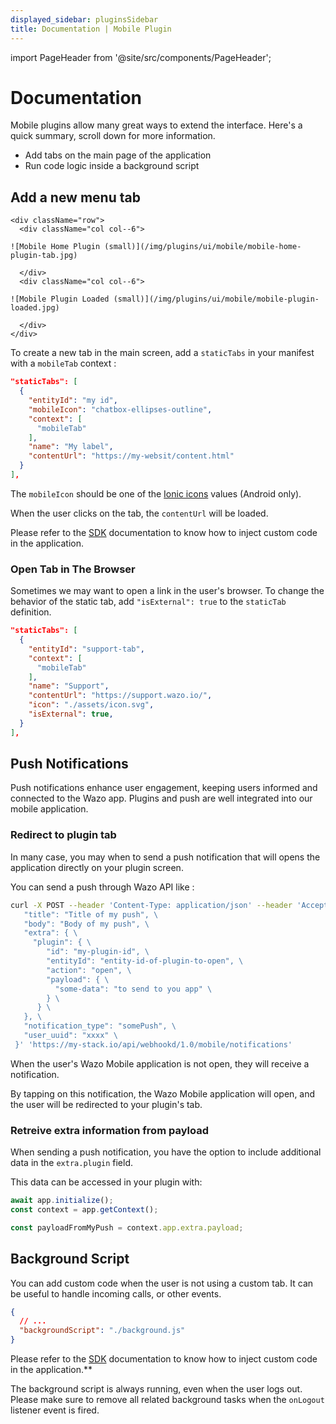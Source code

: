 ```yaml
---
displayed_sidebar: pluginsSidebar
title: Documentation | Mobile Plugin
---
```


import PageHeader from '@site/src/components/PageHeader';

<PageHeader title="Mobile Plugin" insideContent />

# Documentation

Mobile plugins allow many great ways to extend the interface. Here's a quick summary, scroll down for more information.

- Add tabs on the main page of the application
- Run code logic inside a background script

## Add a new menu tab

```mdx-code-block
<div className="row">
  <div className="col col--6">
```
    ![Mobile Home Plugin (small)](/img/plugins/ui/mobile/mobile-home-plugin-tab.jpg)
```mdx-code-block
  </div>
  <div className="col col--6">
```
    ![Mobile Plugin Loaded (small)](/img/plugins/ui/mobile/mobile-plugin-loaded.jpg)
```mdx-code-block
  </div>
</div>
```

To create a new tab in the main screen, add a `staticTabs` in your manifest with a `mobileTab` context :
```json
"staticTabs": [
  {
    "entityId": "my id",
    "mobileIcon": "chatbox-ellipses-outline",
    "context": [
      "mobileTab"
    ],
    "name": "My label",
    "contentUrl": "https://my-websit/content.html"
  }
],
```

The `mobileIcon` should be one of the [Ionic icons](https://ionic.io/ionicons) values (Android only).

When the user clicks on the tab, the `contentUrl` will be loaded.

Please refer to the [SDK](/docs/sdk-librairies/plugins-js-sdk/plugins-apis) documentation to know how to inject custom code in the application.

### Open Tab in The Browser

Sometimes we may want to open a link in the user's browser. To change the behavior of the static tab, add `"isExternal": true` to the `staticTab` definition.

```json
"staticTabs": [
  {
    "entityId": "support-tab",
    "context": [
      "mobileTab"
    ],
    "name": "Support",
    "contentUrl": "https://support.wazo.io/",
    "icon": "./assets/icon.svg",
    "isExternal": true,
  }
],
```

## Push Notifications

Push notifications enhance user engagement, keeping users informed and connected to the Wazo app. Plugins and push are well integrated into our mobile application.

### Redirect to plugin tab

In many case, you may when to send a push notification that will opens the application directly on your plugin screen.

You can send a push through Wazo API like :

```sh
curl -X POST --header 'Content-Type: application/json' --header 'Accept: application/json' --header 'Wazo-Tenant: xxx' --header 'X-Auth-Token: xxx' -d '{ \
   "title": "Title of my push", \
   "body": "Body of my push", \
   "extra": { \
     "plugin": { \
        "id": "my-plugin-id", \
        "entityId": "entity-id-of-plugin-to-open", \
        "action": "open", \
        "payload": { \
          "some-data": "to send to you app" \
        } \
      } \
   }, \
   "notification_type": "somePush", \
   "user_uuid": "xxxx" \
 }' 'https://my-stack.io/api/webhookd/1.0/mobile/notifications'
```

When the user's Wazo Mobile application is not open, they will receive a notification.

By tapping on this notification, the Wazo Mobile application will open, and the user will be redirected to your plugin's tab.

### Retreive extra information from payload

When sending a push notification, you have the option to include additional data in the `extra.plugin` field.

This data can be accessed in your plugin with:

```js
await app.initialize();
const context = app.getContext();

const payloadFromMyPush = context.app.extra.payload;
```

## Background Script

You can add custom code when the user is not using a custom tab. It can be useful to handle incoming calls, or other events.

```json
{
  // ...
  "backgroundScript": "./background.js"
}
```

Please refer to the [SDK](/docs/sdk-librairies/plugins-js-sdk/plugins-apis) documentation to know how to inject custom code in the application.**

The background script is always running, even when the user logs out. Please make sure to remove all related background tasks when the `onLogout` listener event is fired.
